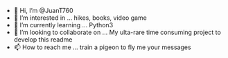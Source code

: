 - 👋 Hi, I’m @JuanT760
- 👀 I’m interested in ... hikes, books, video game
- 🌱 I’m currently learning ... Python3
- 💞️ I’m looking to collaborate on ... My ulta-rare time consuming project to develop this readme
- 📫 How to reach me ... train a pigeon to fly me your messages

<!---
JuanT760/JuanT760 is a ✨ special ✨ repository because its `README.md` (this file) appears on your GitHub profile.
You can click the Preview link to take a look at your changes.
--->

